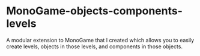 # MonoGame-objects-components-levels
A modular extension to MonoGame that I created which allows you to easily create levels, objects in those levels, and components in those objects. 
